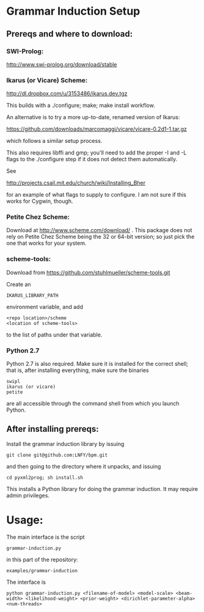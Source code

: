 # Grammar Induction Setup

## Prereqs and where to download:

### SWI-Prolog:

http://www.swi-prolog.org/download/stable

### Ikarus (or Vicare) Scheme:

http://dl.dropbox.com/u/3153486/ikarus.dev.tgz

This builds with a ./configure; make; make install workflow.

An alternative is to try a more up-to-date, renamed version of Ikarus:

https://github.com/downloads/marcomaggi/vicare/vicare-0.2d1-1.tar.gz

which follows a similar setup process.

This also requires libffi and gmp; you'll need to add the proper -I and -L flags
to the ./configure step if it does not detect them automatically. 

See 

http://projects.csail.mit.edu/church/wiki/Installing_Bher

for an example of what flags to supply to configure.  I am not sure
if this works for Cygwin, though.

### Petite Chez Scheme:

Download at http://www.scheme.com/download/ . This package does not rely on Petite Chez Scheme being the 32 or 64-bit version; so just pick the one that works for your system.

### scheme-tools:

Download from https://github.com/stuhlmueller/scheme-tools.git

Create an 

    IKARUS_LIBRARY_PATH 
    
environment variable, and add 

    <repo location>/scheme
    <location of scheme-tools>

to the list of paths under that variable.

### Python 2.7

Python 2.7 is also required. Make sure it is installed for the correct shell; that is,
after installing everything, make sure the binaries
    
    swipl
    ikarus (or vicare)
    petite

are all accessible through the command shell from which you launch Python.

## After installing prereqs:

Install the grammar induction library by issuing

    git clone git@github.com:LNFY/bpm.git

and then going to the directory where it unpacks, and issuing

    cd pyxml2prog; sh install.sh

This installs a Python library for doing the grammar induction. It may require admin privileges.

# Usage:

The main interface is the script 

    grammar-induction.py

in this part of the repository:

    examples/grammar-induction

The interface is

    python grammar-induction.py <filename-of-model> <model-scale> <beam-width> <likelihood-weight> <prior-weight> <dirichlet-parameter-alpha> <num-threads>

